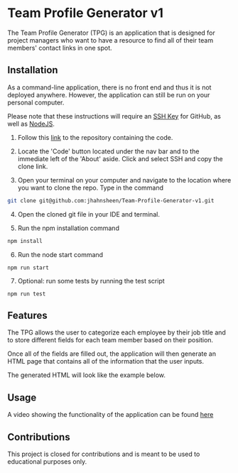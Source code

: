 # Team Profile Generator v1

The Team Profile Generator (TPG) is an application that is designed for project managers who want to have a resource to find all of their team members' contact links in one spot. 

## Installation

As a command-line application, there is no front end and thus it is not deployed anywhere. However, the application can still be run on your personal computer. 

Please note that these instructions will require an [SSH Key](https://docs.github.com/en/authentication/connecting-to-github-with-ssh/adding-a-new-ssh-key-to-your-github-account) for GitHub, as well as [NodeJS](https://nodejs.org/en/download/). 

1. Follow this [link](https://github.com/jhahnsheen/Team-Profile-Generator-v1) to the repository containing the code.

2. Locate the 'Code' button located under the nav bar and to the immediate left of the 'About' aside. Click and select SSH and copy the clone link.

3. Open your terminal on your computer and navigate to the location where you want to clone the repo. Type in the command 
```bash
git clone git@github.com:jhahnsheen/Team-Profile-Generator-v1.git
```

4. Open the cloned git file in your IDE and terminal. 

5. Run the npm installation command
```bash
npm install 
```
6. Run the node start command
```
npm run start
```
7. Optional: run some tests by running the test script
```
npm run test
```

## Features

The TPG allows the user to categorize each employee by their job title and to store different fields for each team member based on their position. 

Once all of the fields are filled out, the application will then generate an HTML page that contains all of the information that the user inputs. 

The generated HTML will look like the example below.

## Usage

A video showing the functionality of the application can be found [here](https://drive.google.com/drive/folders/1B6p8Sx0bYxyalqSKfYltxMotXecdCBTY?usp=sharing)

## Contributions

This project is closed for contributions and is meant to be used to educational purposes only. 